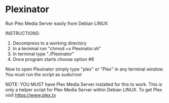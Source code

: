 # Plexinator
Run Plex Media Server easily from Debian LINUX

INSTRUCTIONS:
1. Decompress to a working directory
2. In a terminal run "chmod +x Plexinator.sh"
3. In terminal type "./Plexinator"
4. Once program starts choose option #6

Now to open Plexinator simply type "plex" or "Plex" in any terminal window.
You must run the script as sudo/root

NOTE: YOU MUST have Plex Media Server installed for this to work. This is only a helper script for Plex Media Server within Debian LINUX. To get Plex visit https://www.plex.tv
